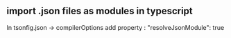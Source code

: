 ## import .json files as modules in typescript
  In tsonfig.json -> compilerOptions add property : 
          "resolveJsonModule": true
